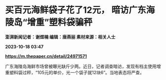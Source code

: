 # 买百元海鲜袋子花了12元， 暗访广东海陵岛“增重”塑料袋骗秤
**澎湃新闻记者：谢煜楠 编辑：唐燕丽 素材来源：相关人士**

**2023-10-18 03:47**

**https://m.thepaper.cn/detail/24971571**

广东海陵岛海鲜市场曾被曝光缺斤少两。近日，记者调查暗访，发现有档主使用增重塑料袋过秤，“105元的单价，光一个袋子就12块6”。当地表态将严查。